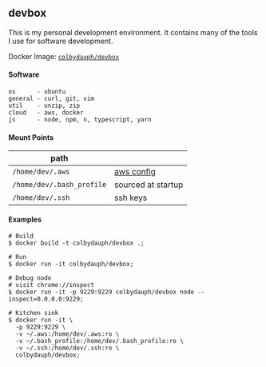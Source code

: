 ## devbox

This is my personal development environment. It contains many of the tools I use for software development.

Docker Image: [`colbydauph/devbox`](https://hub.docker.com/r/colbydauph/devbox)

#### Software
```
os      - ubuntu
general - curl, git, vim
util    - unzip, zip
cloud   - aws, docker
js      - node, npm, n, typescript, yarn
```

#### Mount Points
| path |  |
|---|---|
| `/home/dev/.aws` | [aws config](http://docs.aws.amazon.com/cli/latest/userguide/cli-chap-getting-started.html) |
| `/home/dev/.bash_profile` | sourced at startup |
| `/home/dev/.ssh` | ssh keys |

#### Examples
```shell
# Build
$ docker build -t colbydauph/devbox .;

# Run
$ docker run -it colbydauph/devbox;

# Debug node
# visit chrome://inspect
$ docker run -it -p 9229:9229 colbydauph/devbox node --inspect=0.0.0.0:9229;

# Kitchen sink
$ docker run -it \
  -p 9229:9229 \
  -v ~/.aws:/home/dev/.aws:ro \
  -v ~/.bash_profile:/home/dev/.bash_profile:ro \
  -v ~/.ssh:/home/dev/.ssh:ro \
  colbydauph/devbox;
```